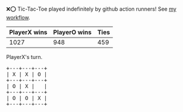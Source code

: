 :x::o: Tic-Tac-Toe played indefinitely by github action runners! See [my workflow](.github/workflows/play.yaml).

|PlayerX wins|PlayerO wins|Ties|
|-|-|-|
|1027|948|459|

PlayerX's turn.

<pre>
+---+---+---+
| X | X | O |
+---+---+---+
| O | X |   |
+---+---+---+
| O | O | X |
+---+---+---+
</pre>